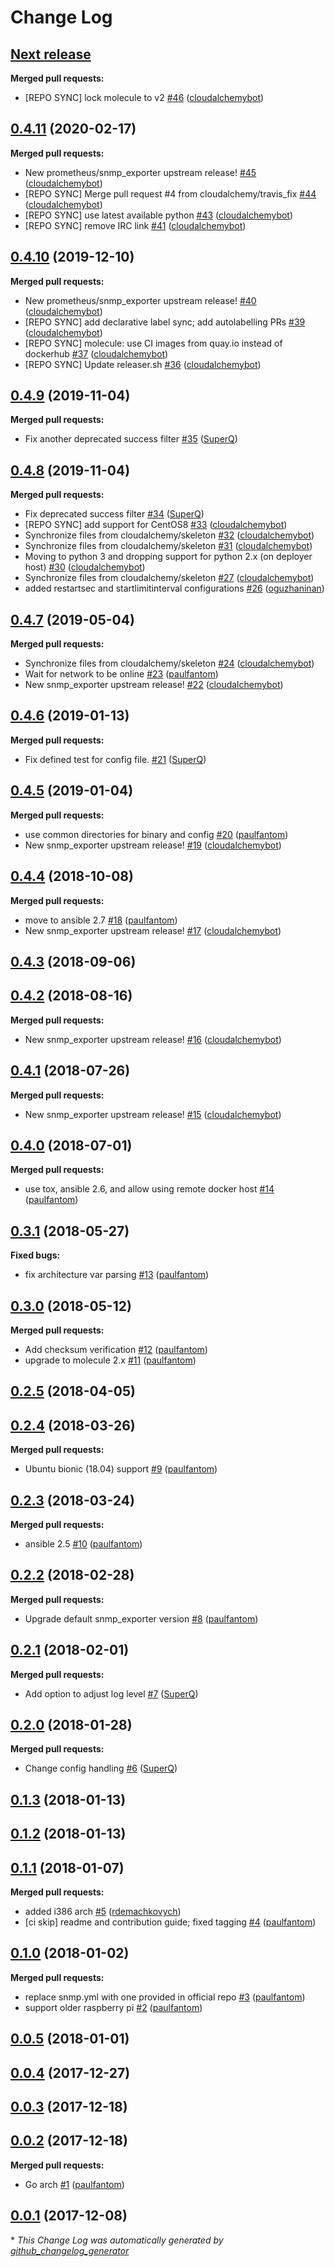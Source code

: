 # Change Log

## [**Next release**](https://galaxy.ansible.com/cloudalchemy/snmp-exporter)

**Merged pull requests:**

- \[REPO SYNC\] lock molecule to v2 [\#46](https://github.com/cloudalchemy/ansible-snmp-exporter/pull/46) ([cloudalchemybot](https://github.com/cloudalchemybot))

## [0.4.11](https://galaxy.ansible.com/cloudalchemy/snmp-exporter) (2020-02-17)
**Merged pull requests:**

- New prometheus/snmp\_exporter upstream release! [\#45](https://github.com/cloudalchemy/ansible-snmp-exporter/pull/45) ([cloudalchemybot](https://github.com/cloudalchemybot))
- \[REPO SYNC\] Merge pull request \#4 from cloudalchemy/travis\_fix [\#44](https://github.com/cloudalchemy/ansible-snmp-exporter/pull/44) ([cloudalchemybot](https://github.com/cloudalchemybot))
- \[REPO SYNC\] use latest available python [\#43](https://github.com/cloudalchemy/ansible-snmp-exporter/pull/43) ([cloudalchemybot](https://github.com/cloudalchemybot))
- \[REPO SYNC\] remove IRC link [\#41](https://github.com/cloudalchemy/ansible-snmp-exporter/pull/41) ([cloudalchemybot](https://github.com/cloudalchemybot))

## [0.4.10](https://galaxy.ansible.com/cloudalchemy/snmp-exporter) (2019-12-10)
**Merged pull requests:**

- New prometheus/snmp\_exporter upstream release! [\#40](https://github.com/cloudalchemy/ansible-snmp-exporter/pull/40) ([cloudalchemybot](https://github.com/cloudalchemybot))
- \[REPO SYNC\] add declarative label sync; add autolabelling PRs [\#39](https://github.com/cloudalchemy/ansible-snmp-exporter/pull/39) ([cloudalchemybot](https://github.com/cloudalchemybot))
- \[REPO SYNC\] molecule: use CI images from quay.io instead of dockerhub [\#37](https://github.com/cloudalchemy/ansible-snmp-exporter/pull/37) ([cloudalchemybot](https://github.com/cloudalchemybot))
- \[REPO SYNC\] Update releaser.sh [\#36](https://github.com/cloudalchemy/ansible-snmp-exporter/pull/36) ([cloudalchemybot](https://github.com/cloudalchemybot))

## [0.4.9](https://galaxy.ansible.com/cloudalchemy/snmp-exporter) (2019-11-04)
**Merged pull requests:**

- Fix another deprecated success filter [\#35](https://github.com/cloudalchemy/ansible-snmp-exporter/pull/35) ([SuperQ](https://github.com/SuperQ))

## [0.4.8](https://galaxy.ansible.com/cloudalchemy/snmp-exporter) (2019-11-04)
**Merged pull requests:**

- Fix deprecated success filter [\#34](https://github.com/cloudalchemy/ansible-snmp-exporter/pull/34) ([SuperQ](https://github.com/SuperQ))
- \[REPO SYNC\] add support for CentOS8 [\#33](https://github.com/cloudalchemy/ansible-snmp-exporter/pull/33) ([cloudalchemybot](https://github.com/cloudalchemybot))
- Synchronize files from cloudalchemy/skeleton [\#32](https://github.com/cloudalchemy/ansible-snmp-exporter/pull/32) ([cloudalchemybot](https://github.com/cloudalchemybot))
- Synchronize files from cloudalchemy/skeleton [\#31](https://github.com/cloudalchemy/ansible-snmp-exporter/pull/31) ([cloudalchemybot](https://github.com/cloudalchemybot))
- Moving to python 3 and dropping support for python 2.x \(on deployer host\) [\#30](https://github.com/cloudalchemy/ansible-snmp-exporter/pull/30) ([cloudalchemybot](https://github.com/cloudalchemybot))
- Synchronize files from cloudalchemy/skeleton [\#27](https://github.com/cloudalchemy/ansible-snmp-exporter/pull/27) ([cloudalchemybot](https://github.com/cloudalchemybot))
- added restartsec and startlimitinterval configurations [\#26](https://github.com/cloudalchemy/ansible-snmp-exporter/pull/26) ([oguzhaninan](https://github.com/oguzhaninan))

## [0.4.7](https://galaxy.ansible.com/cloudalchemy/snmp-exporter) (2019-05-04)
**Merged pull requests:**

- Synchronize files from cloudalchemy/skeleton [\#24](https://github.com/cloudalchemy/ansible-snmp-exporter/pull/24) ([cloudalchemybot](https://github.com/cloudalchemybot))
- Wait for network to be online [\#23](https://github.com/cloudalchemy/ansible-snmp-exporter/pull/23) ([paulfantom](https://github.com/paulfantom))
- New snmp\_exporter upstream release! [\#22](https://github.com/cloudalchemy/ansible-snmp-exporter/pull/22) ([cloudalchemybot](https://github.com/cloudalchemybot))

## [0.4.6](https://galaxy.ansible.com/cloudalchemy/snmp-exporter) (2019-01-13)
**Merged pull requests:**

- Fix defined test for config file. [\#21](https://github.com/cloudalchemy/ansible-snmp-exporter/pull/21) ([SuperQ](https://github.com/SuperQ))

## [0.4.5](https://galaxy.ansible.com/cloudalchemy/snmp-exporter) (2019-01-04)
**Merged pull requests:**

- use common directories for binary and config [\#20](https://github.com/cloudalchemy/ansible-snmp-exporter/pull/20) ([paulfantom](https://github.com/paulfantom))
- New snmp\_exporter upstream release! [\#19](https://github.com/cloudalchemy/ansible-snmp-exporter/pull/19) ([cloudalchemybot](https://github.com/cloudalchemybot))

## [0.4.4](https://galaxy.ansible.com/cloudalchemy/snmp-exporter) (2018-10-08)
**Merged pull requests:**

- move to ansible 2.7 [\#18](https://github.com/cloudalchemy/ansible-snmp-exporter/pull/18) ([paulfantom](https://github.com/paulfantom))
- New snmp\_exporter upstream release! [\#17](https://github.com/cloudalchemy/ansible-snmp-exporter/pull/17) ([cloudalchemybot](https://github.com/cloudalchemybot))

## [0.4.3](https://galaxy.ansible.com/cloudalchemy/snmp-exporter) (2018-09-06)
## [0.4.2](https://galaxy.ansible.com/cloudalchemy/snmp-exporter) (2018-08-16)
**Merged pull requests:**

- New snmp\_exporter upstream release! [\#16](https://github.com/cloudalchemy/ansible-snmp-exporter/pull/16) ([cloudalchemybot](https://github.com/cloudalchemybot))

## [0.4.1](https://galaxy.ansible.com/cloudalchemy/snmp-exporter) (2018-07-26)
**Merged pull requests:**

- New snmp\_exporter upstream release! [\#15](https://github.com/cloudalchemy/ansible-snmp-exporter/pull/15) ([cloudalchemybot](https://github.com/cloudalchemybot))

## [0.4.0](https://galaxy.ansible.com/cloudalchemy/snmp-exporter) (2018-07-01)
**Merged pull requests:**

- use tox, ansible 2.6, and allow using remote docker host [\#14](https://github.com/cloudalchemy/ansible-snmp-exporter/pull/14) ([paulfantom](https://github.com/paulfantom))

## [0.3.1](https://galaxy.ansible.com/cloudalchemy/snmp-exporter) (2018-05-27)
**Fixed bugs:**

- fix architecture var parsing [\#13](https://github.com/cloudalchemy/ansible-snmp-exporter/pull/13) ([paulfantom](https://github.com/paulfantom))

## [0.3.0](https://galaxy.ansible.com/cloudalchemy/snmp-exporter) (2018-05-12)
**Merged pull requests:**

- Add checksum verification [\#12](https://github.com/cloudalchemy/ansible-snmp-exporter/pull/12) ([paulfantom](https://github.com/paulfantom))
- upgrade to molecule 2.x [\#11](https://github.com/cloudalchemy/ansible-snmp-exporter/pull/11) ([paulfantom](https://github.com/paulfantom))

## [0.2.5](https://galaxy.ansible.com/cloudalchemy/snmp-exporter) (2018-04-05)
## [0.2.4](https://galaxy.ansible.com/cloudalchemy/snmp-exporter) (2018-03-26)
**Merged pull requests:**

- Ubuntu bionic \(18.04\) support [\#9](https://github.com/cloudalchemy/ansible-snmp-exporter/pull/9) ([paulfantom](https://github.com/paulfantom))

## [0.2.3](https://galaxy.ansible.com/cloudalchemy/snmp-exporter) (2018-03-24)
**Merged pull requests:**

- ansible 2.5 [\#10](https://github.com/cloudalchemy/ansible-snmp-exporter/pull/10) ([paulfantom](https://github.com/paulfantom))

## [0.2.2](https://galaxy.ansible.com/cloudalchemy/snmp-exporter) (2018-02-28)
**Merged pull requests:**

- Upgrade default snmp\_exporter version [\#8](https://github.com/cloudalchemy/ansible-snmp-exporter/pull/8) ([paulfantom](https://github.com/paulfantom))

## [0.2.1](https://galaxy.ansible.com/cloudalchemy/snmp-exporter) (2018-02-01)
**Merged pull requests:**

- Add option to adjust log level [\#7](https://github.com/cloudalchemy/ansible-snmp-exporter/pull/7) ([SuperQ](https://github.com/SuperQ))

## [0.2.0](https://galaxy.ansible.com/cloudalchemy/snmp-exporter) (2018-01-28)
**Merged pull requests:**

- Change config handling [\#6](https://github.com/cloudalchemy/ansible-snmp-exporter/pull/6) ([SuperQ](https://github.com/SuperQ))

## [0.1.3](https://galaxy.ansible.com/cloudalchemy/snmp-exporter) (2018-01-13)
## [0.1.2](https://galaxy.ansible.com/cloudalchemy/snmp-exporter) (2018-01-13)
## [0.1.1](https://galaxy.ansible.com/cloudalchemy/snmp-exporter) (2018-01-07)
**Merged pull requests:**

- added i386 arch [\#5](https://github.com/cloudalchemy/ansible-snmp-exporter/pull/5) ([rdemachkovych](https://github.com/rdemachkovych))
- \[ci skip\] readme and contribution guide; fixed tagging [\#4](https://github.com/cloudalchemy/ansible-snmp-exporter/pull/4) ([paulfantom](https://github.com/paulfantom))

## [0.1.0](https://galaxy.ansible.com/cloudalchemy/snmp-exporter) (2018-01-02)
**Merged pull requests:**

- replace snmp.yml with one provided in official repo [\#3](https://github.com/cloudalchemy/ansible-snmp-exporter/pull/3) ([paulfantom](https://github.com/paulfantom))
- support older raspberry pi [\#2](https://github.com/cloudalchemy/ansible-snmp-exporter/pull/2) ([paulfantom](https://github.com/paulfantom))

## [0.0.5](https://galaxy.ansible.com/cloudalchemy/snmp-exporter) (2018-01-01)
## [0.0.4](https://galaxy.ansible.com/cloudalchemy/snmp-exporter) (2017-12-27)
## [0.0.3](https://galaxy.ansible.com/cloudalchemy/snmp-exporter) (2017-12-18)
## [0.0.2](https://galaxy.ansible.com/cloudalchemy/snmp-exporter) (2017-12-18)
**Merged pull requests:**

- Go arch [\#1](https://github.com/cloudalchemy/ansible-snmp-exporter/pull/1) ([paulfantom](https://github.com/paulfantom))

## [0.0.1](https://galaxy.ansible.com/cloudalchemy/snmp-exporter) (2017-12-08)


\* *This Change Log was automatically generated by [github_changelog_generator](https://github.com/skywinder/Github-Changelog-Generator)*